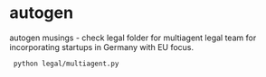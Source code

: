 # autogen

autogen musings - check legal folder for multiagent legal team for incorporating startups in Germany with EU focus.

``` python legal/multiagent.py```
